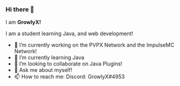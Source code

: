 ### Hi there 👋

I am **GrowlyX!**  

I am a student learning Java, and web development!

- 🔭 I’m currently working on the PVPX Network and the ImpulseMC Network!
- 🌱 I’m currently learning Java
- 👯 I’m looking to collaborate on Java Plugins!
- 💬 Ask me about myself!
- 📫 How to reach me: Discord: GrowlyX#4953
